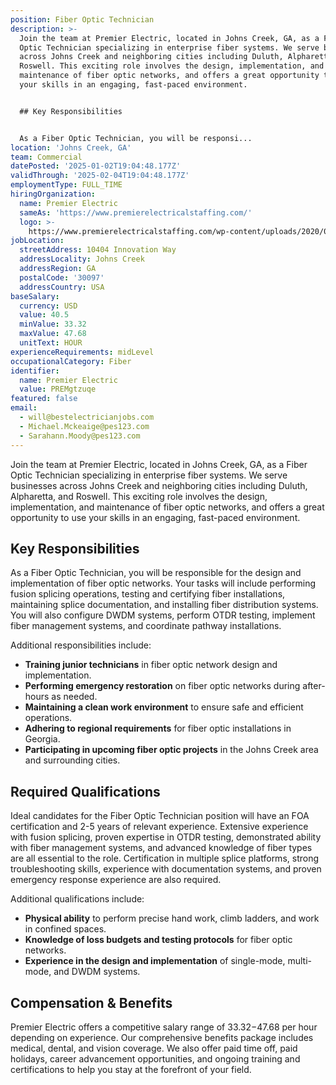 ```yaml
---
position: Fiber Optic Technician
description: >-
  Join the team at Premier Electric, located in Johns Creek, GA, as a Fiber
  Optic Technician specializing in enterprise fiber systems. We serve businesses
  across Johns Creek and neighboring cities including Duluth, Alpharetta, and
  Roswell. This exciting role involves the design, implementation, and
  maintenance of fiber optic networks, and offers a great opportunity to use
  your skills in an engaging, fast-paced environment.


  ## Key Responsibilities


  As a Fiber Optic Technician, you will be responsi...
location: 'Johns Creek, GA'
team: Commercial
datePosted: '2025-01-02T19:04:48.177Z'
validThrough: '2025-02-04T19:04:48.177Z'
employmentType: FULL_TIME
hiringOrganization:
  name: Premier Electric
  sameAs: 'https://www.premierelectricalstaffing.com/'
  logo: >-
    https://www.premierelectricalstaffing.com/wp-content/uploads/2020/05/Premier-Electrical-Staffing-logo.png
jobLocation:
  streetAddress: 10404 Innovation Way
  addressLocality: Johns Creek
  addressRegion: GA
  postalCode: '30097'
  addressCountry: USA
baseSalary:
  currency: USD
  value: 40.5
  minValue: 33.32
  maxValue: 47.68
  unitText: HOUR
experienceRequirements: midLevel
occupationalCategory: Fiber
identifier:
  name: Premier Electric
  value: PREMgtzuqe
featured: false
email:
  - will@bestelectricianjobs.com
  - Michael.Mckeaige@pes123.com
  - Sarahann.Moody@pes123.com
---
```




Join the team at Premier Electric, located in Johns Creek, GA, as a Fiber Optic Technician specializing in enterprise fiber systems. We serve businesses across Johns Creek and neighboring cities including Duluth, Alpharetta, and Roswell. This exciting role involves the design, implementation, and maintenance of fiber optic networks, and offers a great opportunity to use your skills in an engaging, fast-paced environment.

## Key Responsibilities

As a Fiber Optic Technician, you will be responsible for the design and implementation of fiber optic networks. Your tasks will include performing fusion splicing operations, testing and certifying fiber installations, maintaining splice documentation, and installing fiber distribution systems. You will also configure DWDM systems, perform OTDR testing, implement fiber management systems, and coordinate pathway installations. 

Additional responsibilities include:
- **Training junior technicians** in fiber optic network design and implementation.
- **Performing emergency restoration** on fiber optic networks during after-hours as needed.
- **Maintaining a clean work environment** to ensure safe and efficient operations.
- **Adhering to regional requirements** for fiber optic installations in Georgia.
- **Participating in upcoming fiber optic projects** in the Johns Creek area and surrounding cities.

## Required Qualifications

Ideal candidates for the Fiber Optic Technician position will have an FOA certification and 2-5 years of relevant experience. Extensive experience with fusion splicing, proven expertise in OTDR testing, demonstrated ability with fiber management systems, and advanced knowledge of fiber types are all essential to the role. Certification in multiple splice platforms, strong troubleshooting skills, experience with documentation systems, and proven emergency response experience are also required. 

Additional qualifications include:
- **Physical ability** to perform precise hand work, climb ladders, and work in confined spaces.
- **Knowledge of loss budgets and testing protocols** for fiber optic networks.
- **Experience in the design and implementation** of single-mode, multi-mode, and DWDM systems.

## Compensation & Benefits

Premier Electric offers a competitive salary range of $33.32-$47.68 per hour depending on experience. Our comprehensive benefits package includes medical, dental, and vision coverage. We also offer paid time off, paid holidays, career advancement opportunities, and ongoing training and certifications to help you stay at the forefront of your field.
